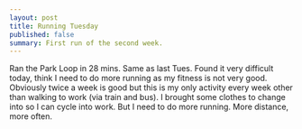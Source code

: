 ```yaml
---
layout: post
title: Running Tuesday
published: false
summary: First run of the second week.
---
```

Ran the Park Loop in 28 mins. Same as last Tues. Found it very difficult today, think I need to do more running as my fitness is not very good. Obviously twice a week is good but this is my only activity every week other than walking to work (via train and bus). I brought some clothes to change into so I can cycle into work. But I need to do more running. More distance, more often.
